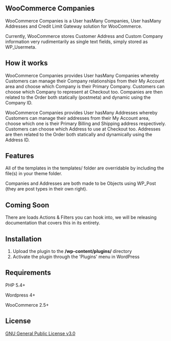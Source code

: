 ## WooCommerce Companies

WooCommerce Companies is a User hasMany Companies, User hasMany Addresses and Credit Limit Gateway solution for WooCommerce.

Currently, WooCommerce stores Customer Address and Custom Company information very rudimentarily as single text fields, simply stored as WP_Usermeta.

## How it works

WooCommerce Companies provides User hasMany Companies whereby Customers can manage their Company relationships from their My Account area and choose which Company is their Primary Company. Customers can choose which Company to represent at Checkout too. Companies are then related to the Order both statically (postmeta) and dynamic using the Company ID.

WooCommerce Companies provides User hasMany Addresses whereby Customers can manage their addresses from their My Account area, choose which one is their Primary Billing and Shipping address respectively. Customers can choose which Address to use at Checkout too. Addresses are then related to the Order both statically and dynamically using the Address ID.

## Features

All of the templates in the templates/ folder are overridable by including the file(s) in your theme folder.

Companies and Addresses are both made to be Objects using WP_Post (they are post types in their own right).

## Coming Soon

There are loads Actions & Filters you can hook into, we will be releasing documentation that covers this in its entirety.

## Installation

1. Upload the plugin to the **/wp-content/plugins/** directory
2. Activate the plugin through the 'Plugins' menu in WordPress

## Requirements

PHP 5.4+

Wordpress 4+

WooCommerce 2.5+

## License

[GNU General Public License v3.0](http://www.gnu.org/licenses/gpl-3.0.html)